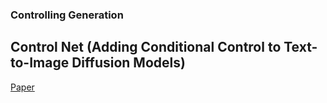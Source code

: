 


### Controlling Generation

## Control Net (Adding Conditional Control to Text-to-Image Diffusion Models)
[Paper](https://arxiv.org/pdf/2302.05543)